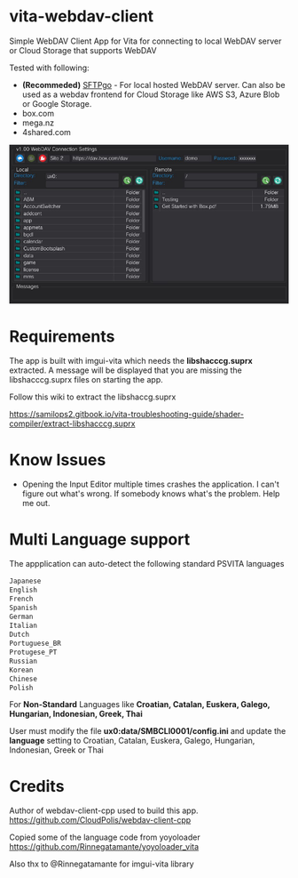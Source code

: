 # vita-webdav-client
Simple WebDAV Client App for Vita for connecting to local WebDAV server or Cloud Storage that supports WebDAV

Tested with following:
- **(Recommeded)** [SFTPgo](https://github.com/drakkan/sftpgo) - For local hosted WebDAV server. Can also be used as a webdav frontend for Cloud Storage like AWS S3, Azure Blob or Google Storage.
- box.com
- mega.nz
- 4shared.com


![Preview](/screenshot.jpg)

# Requirements
The app is built with imgui-vita which needs the **libshacccg.suprx** extracted. A message will be displayed that you are missing the libshacccg.suprx files on starting the app.

Follow this wiki to extract the libshaccg.suprx

https://samilops2.gitbook.io/vita-troubleshooting-guide/shader-compiler/extract-libshacccg.suprx

# Know Issues
 - Opening the Input Editor multiple times crashes the application. I can't figure out what's wrong. If somebody knows what's the problem. Help me out.

# Multi Language support
The appplication can auto-detect the following standard PSVITA languages
```
Japanese
English
French
Spanish
German
Italian
Dutch
Portuguese_BR
Protugese_PT
Russian
Korean
Chinese
Polish
```

For **Non-Standard** Languages like **Croatian, Catalan, Euskera, Galego, Hungarian, Indonesian, Greek, Thai**

User must modify the file **ux0:data/SMBCLI0001/config.ini** and update the **language** setting to Croatian, Catalan, Euskera, Galego, Hungarian, Indonesian, Greek or Thai

# Credits
Author of webdav-client-cpp used to build this app. https://github.com/CloudPolis/webdav-client-cpp

Copied some of the language code from yoyoloader https://github.com/Rinnegatamante/yoyoloader_vita

Also thx to @Rinnegatamante for imgui-vita library
